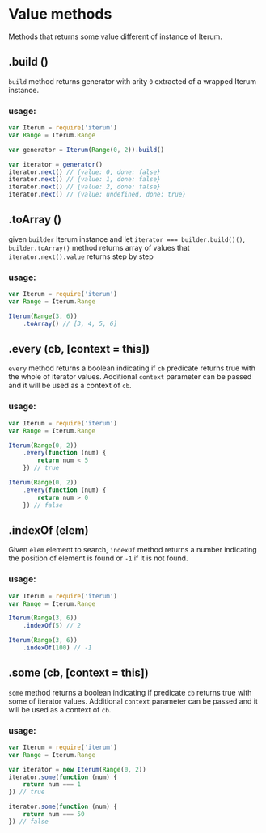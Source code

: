 # Value methods
Methods that returns some value different of instance of Iterum.

## .build ()

`build` method returns generator with arity `0` extracted of a wrapped Iterum instance.

### usage:
``` javascript
var Iterum = require('iterum')
var Range = Iterum.Range

var generator = Iterum(Range(0, 2)).build()

var iterator = generator()
iterator.next() // {value: 0, done: false}
iterator.next() // {value: 1, done: false}
iterator.next() // {value: 2, done: false}
iterator.next() // {value: undefined, done: true}
```

## .toArray ()

given `builder` Iterum instance and let `iterator === builder.build()()`, `builder.toArray()` method returns array of values that `iterator.next().value` returns step by step

### usage:
``` javascript
var Iterum = require('iterum')
var Range = Iterum.Range

Iterum(Range(3, 6))
    .toArray() // [3, 4, 5, 6]
```

## .every (cb, [context = this])

`every` method returns a boolean indicating if `cb` predicate returns true with the whole of iterator values. Additional `context` parameter can be passed and it will be used as a context of `cb`.

### usage:
``` javascript
var Iterum = require('iterum')
var Range = Iterum.Range

Iterum(Range(0, 2))
    .every(function (num) {
        return num < 5 
    }) // true

Iterum(Range(0, 2))
    .every(function (num) {
        return num > 0
    }) // false
```

## .indexOf (elem)

Given `elem` element to search, `indexOf` method returns a number indicating the position of element is found or `-1` if it is not found. 

### usage:
``` javascript
var Iterum = require('iterum')
var Range = Iterum.Range

Iterum(Range(3, 6))
    .indexOf(5) // 2

Iterum(Range(3, 6))
    .indexOf(100) // -1
```

## .some (cb, [context = this])

`some` method returns a boolean indicating if predicate `cb` returns true with some of iterator values. Additional `context` parameter can be passed and it will be used as a context of `cb`.

### usage:
``` javascript
var Iterum = require('iterum')
var Range = Iterum.Range

var iterator = new Iterum(Range(0, 2))
iterator.some(function (num) {
    return num === 1
}) // true

iterator.some(function (num) {
    return num === 50
}) // false
```
